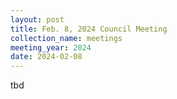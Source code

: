 ```yaml
---
layout: post
title: Feb. 8, 2024 Council Meeting
collection_name: meetings
meeting_year: 2024
date: 2024-02-08
---
```

t﻿bd